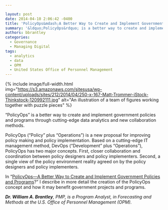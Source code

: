 ```yaml
---

layout: post
date: 2014-04-10 2:06:42 -0400
title: 'PolicyOps&mdash;A Better Way to Create and Implement Government Policies and Programs?'
summary: '&ldquo;PolicyOps&rdquo; is a better way to create and implement government policies and programs through cutting-edge data analytics and new collaboration methods. PolicyOps (&ldquo;Policy&rdquo; plus &ldquo;Operations&rdquo;) is a new proposal for improving policy making and policy implementation. Based on a cutting-edge IT management method, DevOps (&ldquo;Development&rdquo; plus &ldquo;Operations&rdquo;), PolicyOps has two major concepts. First, closer collaboration'
authors: bbrantley
categories:
  - Governance
  - Managing Digital
tags:
  - analytics
  - data
  - OPM
  - United States Office of Personnel Management
---
```



{% include image/full-width.html img="https://s3.amazonaws.com/sitesusa/wp-content/uploads/sites/212/2014/04/250-x-167-Matt-Trommer-iStock-Thinkstock-120992111.jpg" alt="An illustration of a team of figures working together with puzzle pieces" %} 

“PolicyOps” is a better way to create and implement government policies and programs through cutting-edge data analytics and new collaboration methods.

PolicyOps (“Policy” plus “Operations”) is a new proposal for improving policy making and policy implementation. Based on a cutting-edge IT management method, DevOps (“Development” plus “Operations”), PolicyOps has two major concepts. First, closer collaboration and coordination between policy designers and policy implementers. Second, a single view of the policy environment reality agreed on by the policy designers and policy implementers.

In “[PolicyOps—A Better Way to Create and Implement Government Policies and Programs](http://billbrantley.com/policyops-a-better-way-to-create-and-implement-government-policies-and-programs/)?” I describe in more detail the creation of the PolicyOps concept and how it may benefit government projects and programs.

_**Dr. William A. Brantley**, PMP, is a Program Analyst, in Forecasting and Methods at the U.S. Office of Personnel Management (OPM)._